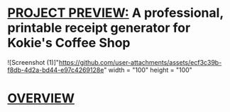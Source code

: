 # <ins>PROJECT PREVIEW:</ins> A professional, printable receipt generator for Kokie's Coffee Shop
![Screenshot (1)]"https://github.com/user-attachments/assets/ecf3c39b-f8db-4d2a-bd44-e97c4269128e" width = "100" height = "100"

# <ins>OVERVIEW</ins>
